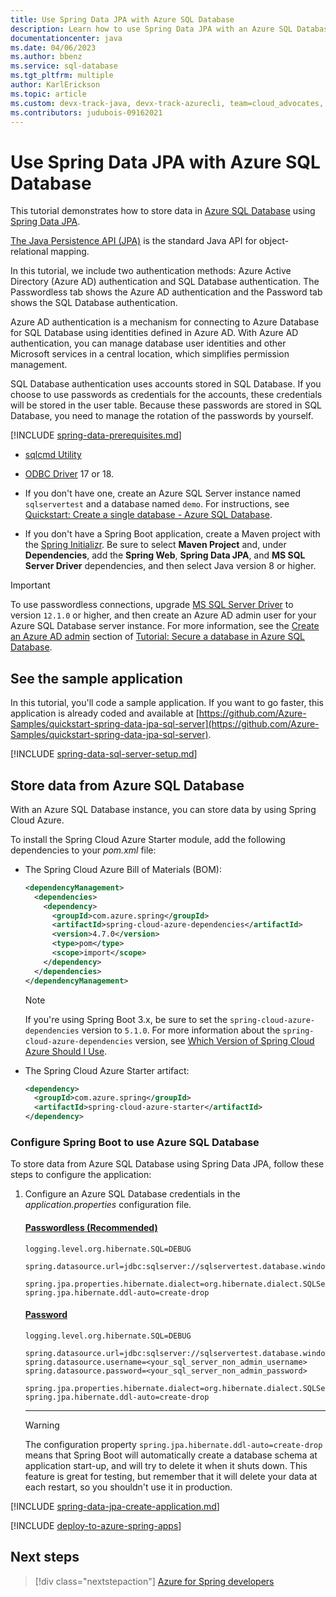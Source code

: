 ```yaml
---
title: Use Spring Data JPA with Azure SQL Database
description: Learn how to use Spring Data JPA with an Azure SQL Database.
documentationcenter: java
ms.date: 04/06/2023
ms.author: bbenz
ms.service: sql-database
ms.tgt_pltfrm: multiple
author: KarlErickson
ms.topic: article
ms.custom: devx-track-java, devx-track-azurecli, team=cloud_advocates, spring-cloud-azure, passwordless-java
ms.contributors: judubois-09162021
---
```


# Use Spring Data JPA with Azure SQL Database

This tutorial demonstrates how to store data in [Azure SQL Database](/azure/sql-database/) using [Spring Data JPA](https://spring.io/projects/spring-data-jpa).

[The Java Persistence API (JPA)](https://en.wikipedia.org/wiki/Java_Persistence_API) is the standard Java API for object-relational mapping.

In this tutorial, we include two authentication methods: Azure Active Directory (Azure AD) authentication and SQL Database authentication. The Passwordless tab shows the Azure AD authentication and the Password tab shows the SQL Database authentication.

Azure AD authentication is a mechanism for connecting to Azure Database for SQL Database using identities defined in Azure AD. With Azure AD authentication, you can manage database user identities and other Microsoft services in a central location, which simplifies permission management.

SQL Database authentication uses accounts stored in SQL Database. If you choose to use passwords as credentials for the accounts, these credentials will be stored in the user table. Because these passwords are stored in SQL Database, you need to manage the rotation of the passwords by yourself.

[!INCLUDE [spring-data-prerequisites.md](includes/spring-data-prerequisites.md)]
- [sqlcmd Utility](/sql/tools/sqlcmd/sqlcmd-utility)

- [ODBC Driver](/sql/connect/odbc/download-odbc-driver-for-sql-server) 17 or 18.

- If you don't have one, create an Azure SQL Server instance named `sqlservertest` and a database named `demo`. For instructions, see [Quickstart: Create a single database - Azure SQL Database](/azure/azure-sql/database/single-database-create-quickstart).

- If you don't have a Spring Boot application, create a Maven project with the [Spring Initializr](https://start.spring.io/). Be sure to select **Maven Project** and, under **Dependencies**, add the **Spring Web**, **Spring Data JPA**, and **MS SQL Server Driver** dependencies, and then select Java version 8 or higher.

> [!IMPORTANT]
> To use passwordless connections, upgrade [MS SQL Server Driver](https://mvnrepository.com/artifact/com.microsoft.sqlserver/mssql-jdbc) to version `12.1.0` or higher, and then create an Azure AD admin user for your Azure SQL Database server instance. For more information, see the [Create an Azure AD admin](/azure/azure-sql/database/secure-database-tutorial#create-an-azure-ad-admin) section of [Tutorial: Secure a database in Azure SQL Database](/azure/azure-sql/database/secure-database-tutorial).

## See the sample application

In this tutorial, you'll code a sample application. If you want to go faster, this application is already coded and available at [https://github.com/Azure-Samples/quickstart-spring-data-jpa-sql-server](https://github.com/Azure-Samples/quickstart-spring-data-jpa-sql-server).

[!INCLUDE [spring-data-sql-server-setup.md](includes/spring-data-sql-server-setup.md)]

## Store data from Azure SQL Database

With an Azure SQL Database instance, you can store data by using Spring Cloud Azure.

To install the Spring Cloud Azure Starter module, add the following dependencies to your *pom.xml* file:

- The Spring Cloud Azure Bill of Materials (BOM):

  ```xml
  <dependencyManagement>
    <dependencies>
      <dependency>
        <groupId>com.azure.spring</groupId>
        <artifactId>spring-cloud-azure-dependencies</artifactId>
        <version>4.7.0</version>
        <type>pom</type>
        <scope>import</scope>
      </dependency>
    </dependencies>
  </dependencyManagement>
  ```

  > [!NOTE]
  > If you're using Spring Boot 3.x, be sure to set the `spring-cloud-azure-dependencies` version to `5.1.0`.
  > For more information about the `spring-cloud-azure-dependencies` version, see [Which Version of Spring Cloud Azure Should I Use](https://github.com/Azure/azure-sdk-for-java/wiki/Spring-Versions-Mapping#which-version-of-spring-cloud-azure-should-i-use).

- The Spring Cloud Azure Starter artifact:

  ```xml
  <dependency>
    <groupId>com.azure.spring</groupId>
    <artifactId>spring-cloud-azure-starter</artifactId>
  </dependency>
  ```

### Configure Spring Boot to use Azure SQL Database

To store data from Azure SQL Database using Spring Data JPA, follow these steps to configure the application:

1. Configure an Azure SQL Database credentials in the *application.properties* configuration file.

   #### [Passwordless (Recommended)](#tab/passwordless)

   ```properties
   logging.level.org.hibernate.SQL=DEBUG

   spring.datasource.url=jdbc:sqlserver://sqlservertest.database.windows.net:1433;databaseName=demo;authentication=DefaultAzureCredential;

   spring.jpa.properties.hibernate.dialect=org.hibernate.dialect.SQLServer2016Dialect
   spring.jpa.hibernate.ddl-auto=create-drop
   ```

   #### [Password](#tab/password)

   ```properties
   logging.level.org.hibernate.SQL=DEBUG

   spring.datasource.url=jdbc:sqlserver://sqlservertest.database.windows.net:1433;database=demo;encrypt=true;trustServerCertificate=false;hostNameInCertificate=*.database.windows.net;loginTimeout=30;
   spring.datasource.username=<your_sql_server_non_admin_username>
   spring.datasource.password=<your_sql_server_non_admin_password>

   spring.jpa.properties.hibernate.dialect=org.hibernate.dialect.SQLServer2016Dialect
   spring.jpa.hibernate.ddl-auto=create-drop
   ```

    <!-- NOTE: The tab-block end-delimiter here (the "---") needs a 4-space indentation or it will be rendered as a hard rule, and the following note won't be properly indented. -->
    ---

   > [!WARNING]
   > The configuration property `spring.jpa.hibernate.ddl-auto=create-drop` means that Spring Boot will automatically create a database schema at application start-up, and will try to delete it when it shuts down. This feature is great for testing, but remember that it will delete your data at each restart, so you shouldn't use it in production.

[!INCLUDE [spring-data-jpa-create-application.md](includes/spring-data-jpa-create-application.md)]

[!INCLUDE [deploy-to-azure-spring-apps](includes/deploy-to-azure-spring-apps.md)]

## Next steps

> [!div class="nextstepaction"]
> [Azure for Spring developers](../spring/index.yml)
